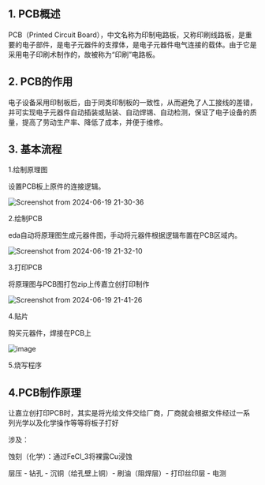 ## 1. PCB概述

PCB（Printed Circuit Board），中文名称为印制电路板，又称印刷线路板，是重要的电子部件，是电子元器件的支撑体，是电子元器件电气连接的载体。由于它是采用电子印刷术制作的，故被称为“印刷”电路板。
    
## 2. PCB的作用

电子设备采用印制板后，由于同类印制板的一致性，从而避免了人工接线的差错，并可实现电子元器件自动插装或贴装、自动焊锡、自动检测，保证了电子设备的质量，提高了劳动生产率、降低了成本，并便于维修。

## 3. 基本流程

1.绘制原理图

设置PCB板上原件的连接逻辑。

![Screenshot from 2024-06-19 21-30-36](https://github.com/countsp/PCB_design/assets/102967883/5940bdfb-27d2-4386-851d-75ca0f15f440)

2.绘制PCB

eda自动将原理图生成元器件图，手动将元器件根据逻辑布置在PCB区域内。

![Screenshot from 2024-06-19 21-32-10](https://github.com/countsp/PCB_design/assets/102967883/a8dd72ae-ee1a-45ea-b9b9-d14cddd0d300)

3.打印PCB 

将原理图与PCB图打包zip上传嘉立创打印制作

![Screenshot from 2024-06-19 21-41-26](https://github.com/countsp/PCB_design/assets/102967883/3778e347-05cc-472f-b97a-a98f2dfa09a1)

4.贴片

购买元器件，焊接在PCB上

![image](https://github.com/countsp/PCB_design/assets/102967883/593f9420-a0de-4792-806b-618a31e11a1e)

5.烧写程序

## 4.PCB制作原理

让嘉立创打印PCB时，其实是将光绘文件交给厂商，厂商就会根据文件经过一系列光学以及化学操作等等将板子打好

涉及：

蚀刻（化学）：通过FeCl_3将裸露Cu浸蚀

层压 - 钻孔 - 沉铜（给孔壁上铜）- 刷油（阻焊层）- 打印丝印层 - 电测
